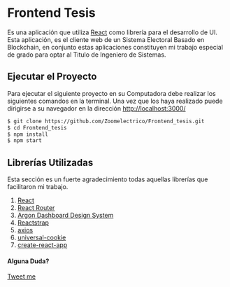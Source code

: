 # Frontend Tesis

Es una aplicación que utiliza [React](https://reactjs.org) como librería para el desarrollo de UI. Esta aplicación, es el cliente web de un Sistema Electoral Basado en Blockchain, en conjunto estas aplicaciones constituyen mi trabajo especial de grado para optar al Titulo de Ingeniero de Sistemas.

## Ejecutar el Proyecto

Para ejecutar el siguiente proyecto en su Computadora debe realizar los siguientes comandos en la terminal. Una vez que los haya realizado puede dirigirse a su navegador en la dirección [http://localhost:3000/](http://localhost:3000/)

```bash
$ git clone https://github.com/Zoomelectrico/Frontend_tesis.git
$ cd Frontend_tesis
$ npm install
$ npm start
```

## Librerías Utilizadas

Esta sección es un fuerte agradecimiento todas aquellas librerías que facilitaron mi trabajo.

1.  [React](https://reactjs.org)
2.  [React Router](https://reacttraining.com/react-router/web/guides/quick-start)
3.  [Argon Dashboard Design System](https://demos.creative-tim.com/argon-dashboard-react/#/admin/index)
4.  [Reactstrap](https://reactstrap.github.io/)
5.  [axios](https://github.com/axios/axios)
6.  [universal-cookie](https://github.com/reactivestack/cookies/tree/master/packages/universal-cookie#readme)
7.  [create-react-app](https://github.com/facebook/create-react-app)

#### Alguna Duda?

[Tweet me](https://twitter.com/quevedodev)

